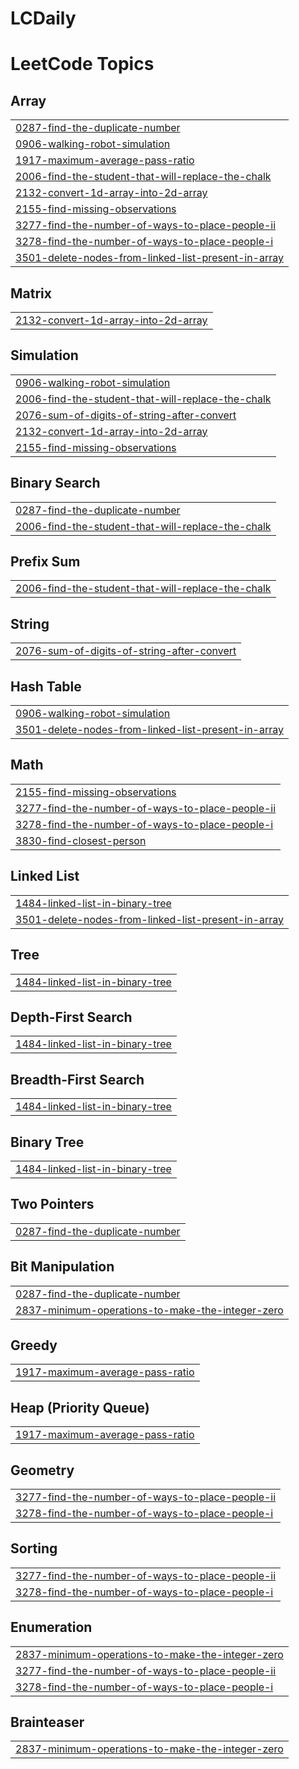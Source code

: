 # LCDaily
<!---LeetCode Topics Start-->
# LeetCode Topics
## Array
|  |
| ------- |
| [0287-find-the-duplicate-number](https://github.com/nishkarshpal/LCDaily/tree/master/0287-find-the-duplicate-number) |
| [0906-walking-robot-simulation](https://github.com/nishkarshpal/LCDaily/tree/master/0906-walking-robot-simulation) |
| [1917-maximum-average-pass-ratio](https://github.com/nishkarshpal/LCDaily/tree/master/1917-maximum-average-pass-ratio) |
| [2006-find-the-student-that-will-replace-the-chalk](https://github.com/nishkarshpal/LCDaily/tree/master/2006-find-the-student-that-will-replace-the-chalk) |
| [2132-convert-1d-array-into-2d-array](https://github.com/nishkarshpal/LCDaily/tree/master/2132-convert-1d-array-into-2d-array) |
| [2155-find-missing-observations](https://github.com/nishkarshpal/LCDaily/tree/master/2155-find-missing-observations) |
| [3277-find-the-number-of-ways-to-place-people-ii](https://github.com/nishkarshpal/LCDaily/tree/master/3277-find-the-number-of-ways-to-place-people-ii) |
| [3278-find-the-number-of-ways-to-place-people-i](https://github.com/nishkarshpal/LCDaily/tree/master/3278-find-the-number-of-ways-to-place-people-i) |
| [3501-delete-nodes-from-linked-list-present-in-array](https://github.com/nishkarshpal/LCDaily/tree/master/3501-delete-nodes-from-linked-list-present-in-array) |
## Matrix
|  |
| ------- |
| [2132-convert-1d-array-into-2d-array](https://github.com/nishkarshpal/LCDaily/tree/master/2132-convert-1d-array-into-2d-array) |
## Simulation
|  |
| ------- |
| [0906-walking-robot-simulation](https://github.com/nishkarshpal/LCDaily/tree/master/0906-walking-robot-simulation) |
| [2006-find-the-student-that-will-replace-the-chalk](https://github.com/nishkarshpal/LCDaily/tree/master/2006-find-the-student-that-will-replace-the-chalk) |
| [2076-sum-of-digits-of-string-after-convert](https://github.com/nishkarshpal/LCDaily/tree/master/2076-sum-of-digits-of-string-after-convert) |
| [2132-convert-1d-array-into-2d-array](https://github.com/nishkarshpal/LCDaily/tree/master/2132-convert-1d-array-into-2d-array) |
| [2155-find-missing-observations](https://github.com/nishkarshpal/LCDaily/tree/master/2155-find-missing-observations) |
## Binary Search
|  |
| ------- |
| [0287-find-the-duplicate-number](https://github.com/nishkarshpal/LCDaily/tree/master/0287-find-the-duplicate-number) |
| [2006-find-the-student-that-will-replace-the-chalk](https://github.com/nishkarshpal/LCDaily/tree/master/2006-find-the-student-that-will-replace-the-chalk) |
## Prefix Sum
|  |
| ------- |
| [2006-find-the-student-that-will-replace-the-chalk](https://github.com/nishkarshpal/LCDaily/tree/master/2006-find-the-student-that-will-replace-the-chalk) |
## String
|  |
| ------- |
| [2076-sum-of-digits-of-string-after-convert](https://github.com/nishkarshpal/LCDaily/tree/master/2076-sum-of-digits-of-string-after-convert) |
## Hash Table
|  |
| ------- |
| [0906-walking-robot-simulation](https://github.com/nishkarshpal/LCDaily/tree/master/0906-walking-robot-simulation) |
| [3501-delete-nodes-from-linked-list-present-in-array](https://github.com/nishkarshpal/LCDaily/tree/master/3501-delete-nodes-from-linked-list-present-in-array) |
## Math
|  |
| ------- |
| [2155-find-missing-observations](https://github.com/nishkarshpal/LCDaily/tree/master/2155-find-missing-observations) |
| [3277-find-the-number-of-ways-to-place-people-ii](https://github.com/nishkarshpal/LCDaily/tree/master/3277-find-the-number-of-ways-to-place-people-ii) |
| [3278-find-the-number-of-ways-to-place-people-i](https://github.com/nishkarshpal/LCDaily/tree/master/3278-find-the-number-of-ways-to-place-people-i) |
| [3830-find-closest-person](https://github.com/nishkarshpal/LCDaily/tree/master/3830-find-closest-person) |
## Linked List
|  |
| ------- |
| [1484-linked-list-in-binary-tree](https://github.com/nishkarshpal/LCDaily/tree/master/1484-linked-list-in-binary-tree) |
| [3501-delete-nodes-from-linked-list-present-in-array](https://github.com/nishkarshpal/LCDaily/tree/master/3501-delete-nodes-from-linked-list-present-in-array) |
## Tree
|  |
| ------- |
| [1484-linked-list-in-binary-tree](https://github.com/nishkarshpal/LCDaily/tree/master/1484-linked-list-in-binary-tree) |
## Depth-First Search
|  |
| ------- |
| [1484-linked-list-in-binary-tree](https://github.com/nishkarshpal/LCDaily/tree/master/1484-linked-list-in-binary-tree) |
## Breadth-First Search
|  |
| ------- |
| [1484-linked-list-in-binary-tree](https://github.com/nishkarshpal/LCDaily/tree/master/1484-linked-list-in-binary-tree) |
## Binary Tree
|  |
| ------- |
| [1484-linked-list-in-binary-tree](https://github.com/nishkarshpal/LCDaily/tree/master/1484-linked-list-in-binary-tree) |
## Two Pointers
|  |
| ------- |
| [0287-find-the-duplicate-number](https://github.com/nishkarshpal/LCDaily/tree/master/0287-find-the-duplicate-number) |
## Bit Manipulation
|  |
| ------- |
| [0287-find-the-duplicate-number](https://github.com/nishkarshpal/LCDaily/tree/master/0287-find-the-duplicate-number) |
| [2837-minimum-operations-to-make-the-integer-zero](https://github.com/nishkarshpal/LCDaily/tree/master/2837-minimum-operations-to-make-the-integer-zero) |
## Greedy
|  |
| ------- |
| [1917-maximum-average-pass-ratio](https://github.com/nishkarshpal/LCDaily/tree/master/1917-maximum-average-pass-ratio) |
## Heap (Priority Queue)
|  |
| ------- |
| [1917-maximum-average-pass-ratio](https://github.com/nishkarshpal/LCDaily/tree/master/1917-maximum-average-pass-ratio) |
## Geometry
|  |
| ------- |
| [3277-find-the-number-of-ways-to-place-people-ii](https://github.com/nishkarshpal/LCDaily/tree/master/3277-find-the-number-of-ways-to-place-people-ii) |
| [3278-find-the-number-of-ways-to-place-people-i](https://github.com/nishkarshpal/LCDaily/tree/master/3278-find-the-number-of-ways-to-place-people-i) |
## Sorting
|  |
| ------- |
| [3277-find-the-number-of-ways-to-place-people-ii](https://github.com/nishkarshpal/LCDaily/tree/master/3277-find-the-number-of-ways-to-place-people-ii) |
| [3278-find-the-number-of-ways-to-place-people-i](https://github.com/nishkarshpal/LCDaily/tree/master/3278-find-the-number-of-ways-to-place-people-i) |
## Enumeration
|  |
| ------- |
| [2837-minimum-operations-to-make-the-integer-zero](https://github.com/nishkarshpal/LCDaily/tree/master/2837-minimum-operations-to-make-the-integer-zero) |
| [3277-find-the-number-of-ways-to-place-people-ii](https://github.com/nishkarshpal/LCDaily/tree/master/3277-find-the-number-of-ways-to-place-people-ii) |
| [3278-find-the-number-of-ways-to-place-people-i](https://github.com/nishkarshpal/LCDaily/tree/master/3278-find-the-number-of-ways-to-place-people-i) |
## Brainteaser
|  |
| ------- |
| [2837-minimum-operations-to-make-the-integer-zero](https://github.com/nishkarshpal/LCDaily/tree/master/2837-minimum-operations-to-make-the-integer-zero) |
<!---LeetCode Topics End-->